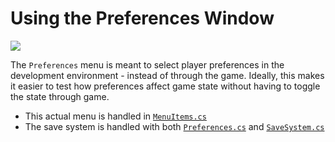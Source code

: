# Using the Preferences Window

<img src="../Resources/PreferencesReference.png" />

The `Preferences` menu is meant to select player preferences in the development environment - instead of through the game. Ideally, this makes it easier to test how preferences affect game state without having to toggle the state through game.

- This actual menu is handled in [`MenuItems.cs`](./MenuItems.cs)
- The save system is handled with both [`Preferences.cs`](../Scripts/Settings/Preferences.cs) and [`SaveSystem.cs`](../Scripts/Settings/SaveSystem.cs)
